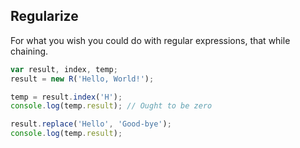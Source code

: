 ## Regularize
For what you wish you could do with regular expressions, that while chaining.

```javascript
var result, index, temp;
result = new R('Hello, World!');

temp = result.index('H');
console.log(temp.result); // Ought to be zero

result.replace('Hello', 'Good-bye');
console.log(temp.result);
```
